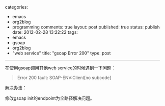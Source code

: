 categories:
- emacs
- org2blog
- programming
comments: true
layout: post
published: true
status: publish
date: 2012-02-28 13:22:22
tags: 
- emacs
- gsoap
- org2blog
- "web service"
title: "gsoap Error 200"
type: post
---

在使用gsoap调用其他web service的时候遇到一下问题：

> Error 200 fault: SOAP-ENV:Client[no subcode]

解决办法： 

修改gsoap init的endpoint为全路径解决问题。 
